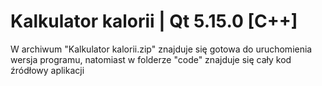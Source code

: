 # Kalkulator kalorii | Qt 5.15.0 [C++]
W archiwum "Kalkulator kalorii.zip" znajduje się gotowa do uruchomienia wersja programu, natomiast w folderze "code" znajduje się cały kod źródłowy aplikacji
